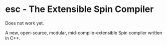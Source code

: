 # esc - The Extensible Spin Compiler

Does not work yet.

A new, open-source, modular, mid-compile-extensible Spin compiler written in C++.

